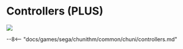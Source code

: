 # Controllers (PLUS)
<img class="header-logo" src="/img/sega/chunithm/plus/logo.png">

--8<-- "docs/games/sega/chunithm/common/chuni/controllers.md"
